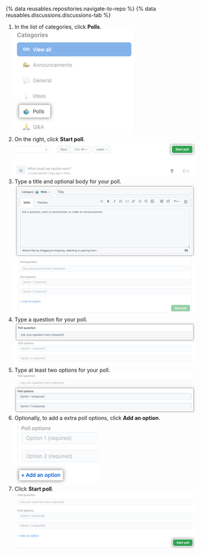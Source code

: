{% data reusables.repositories.navigate-to-repo %}
{% data reusables.discussions.discussions-tab %}
1. In the list of categories, click **Polls**. ![Screenshot showing "Poll" category](/assets/images/help/discussions/poll-category.png)
1. On the right, click **Start poll**. ![Screenshot showing the "Start poll" button](/assets/images/help/discussions/start-poll-button.png)
1. Type a title and optional body for your poll. ![Screenshot showing text fields for title and body](/assets/images/help/discussions/new-poll-title-and-body-fields.png)
1. Type a question for your poll. ![Screenshot showing text fields for the poll's question](/assets/images/help/discussions/new-poll-question.png)
1. Type at least two options for your poll. ![Screenshot showing text fields for the poll's options](/assets/images/help/discussions/new-poll-options.png)
1. Optionally, to add a extra poll options, click **Add an option**. ![Screenshot showing "Add an option" button](/assets/images/help/discussions/new-poll-add-option.png)
1. Click **Start poll**. ![Captura de pantalla que muestra el botón "Iniciar encuesta"](/assets/images/help/discussions/new-poll-start-poll-button.png)